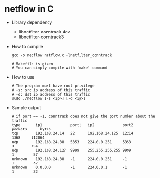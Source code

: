 # netflow in C
- Library dependency
	- libnetfilter-conntrack-dev
	- libnetfilter-conntrack3
- How to compile
	```sh=
	gcc -o netflow netflow.c -lnetfilter_conntrack
	
	# Makefile is given
	# You can simply compile with 'make' command
	```
- How to use
	```sh=
	# The program must have root privilege
	# -s: src ip address of this traffic
	# -d: dst ip address of this traffic
	sudo ./netflow [-s <ip>] [-d <ip>]
	```

- Sample output
	```sh=
	# if port == -1, conntrack does not give the port number about the traffic
	type       ip1             port1   ip2             port2      packets      bytes
	tcp        192.168.24.14   22      192.168.24.125  12214         1368     112064
	udp        192.168.24.38   5353    224.0.0.251     5353             3        354
	udp        192.168.24.127  9999    255.255.255.255 9999             1         57
	unknown    192.168.24.38   -1      224.0.0.251     -1               1         32
	unknown    0.0.0.0         -1      224.0.0.1       -1               1         32
	```


